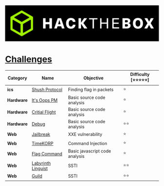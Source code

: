 <p align='center'>
  <img src='./assets/banner.png' alt="HTB">
</p>


# [**Challenges**](#challenges)

| Category | Name                                                  | Objective   | Difficulty [⭐⭐⭐⭐⭐] |
| -------- | ----------------------------------------------------- | ------------------------------------------------------------- | ----------------------- |
| **ics** | [Shush Protocol](ics/Shush%20Protocol%20[Very%20Easy])| Finding flag in packets| ⭐|
| **Hardware** | [It's Oops PM](Hardware/It's%20Oops%20PM%20[Very%20Easy])| Basic source code analysis| ⭐|
| **Hardware** | [Critial Flight](Hardware/Critical%20Flight%20[Very%20Easy])| Basic source code analysis| ⭐|
| **Hardware** | [Debug](Hardware/Debug%20[Easy])| Basic source code analysis| ⭐⭐|
| **Web** | [Jailbreak](Web/Jailbreak%20[Very%20Easy]/)| XXE vulnerability | ⭐|
| **Web** | [TimeKORP](Web/TimeKORP%20[Very%20Easy]/)| Command Injection | ⭐|
| **Web** | [Flag Command](Web/Flag%20Command%20[Very%20Easy]/)| Basic javascript code analysis | ⭐|
| **Web** | [Labyrinth Linguist](Web/Labyrinth%20Linguist%20[Easy]/)| SSTI  | ⭐⭐|
| **Web** | [Guild](Web/Guild%20[Easy}/)| SSTI  | ⭐⭐|